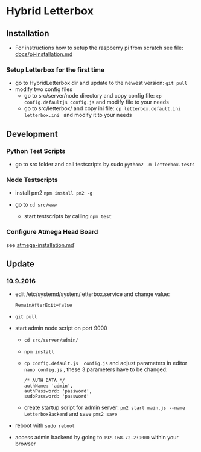 # Hybrid Letterbox

## Installation

* For instructions how to setup the raspberry pi from scratch see file: [docs/pi-installation.md](docs/pi-installation.md)

### Setup Letterbox for the first time

* go to HybridLetterbox dir and update to the newest version: `git pull`
* modify two config files
  * go to src/server/node directory and copy config file: `cp config.defaultjs config.js` and modify file to your needs
  * go to src/letterbox/ and copy ini file: `cp letterbox.default.ini letterbox.ini `  and modify it to your needs


## Development

### Python Test Scripts

* go to src folder and call testscripts by sudo `python2 -m letterbox.tests`

### Node Testscripts

* install pm2 `npm install pm2 -g`

* go to `cd src/www`
  * start testscripts by calling `npm test`

### Configure Atmega Head Board

see  [atmega-installation.md](atmega-installation.md)`



## Update



### 10.9.2016

* edit  /etc/systemd/system/letterbox.service and change value:

  ```
  RemainAfterExit=false
  ```

* `git pull`

* start admin node script on port 9000

  * `cd src/server/admin/ `

  * `npm install`

  * `cp config.default.js  config.js` and adjust parameters in editor `nano config.js` , these 3 parameters have to be changed:

      ```
      /* AUTH DATA */
      authName: 'admin',
      authPassword: 'password',
      sudoPassword: 'password'
      ```

  * create startup script for admin server: `pm2 start main.js --name LetterboxBackend` and save `pms2 save`

* reboot with `sudo reboot`

* access admin backend by going to `192.168.72.2:9000` within your browser